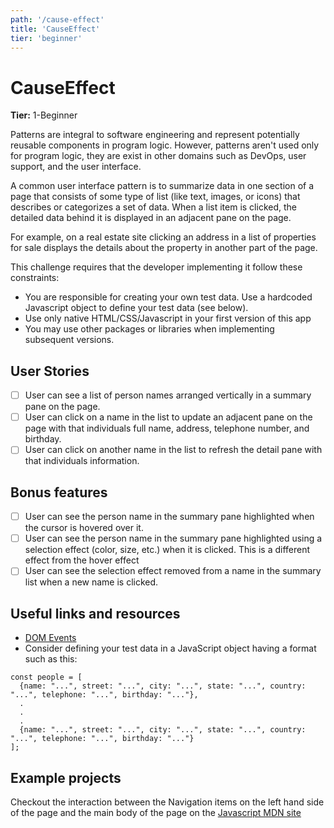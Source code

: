 ```yaml
---
path: '/cause-effect'
title: 'CauseEffect'
tier: 'beginner'
---
```


# CauseEffect

**Tier:** 1-Beginner

Patterns are integral to software engineering and represent potentially
reusable components in program logic. However, patterns aren't used only
for program logic, they are exist in other domains such as DevOps, user
support, and the user interface.

A common user interface pattern is to summarize data in one section of a page
that consists of some type of list (like text, images, or icons) that describes
or categorizes a set of data. When a list item is clicked, the detailed data
behind it is displayed in an adjacent pane on the page.

For example, on a real estate site clicking an address in a list of properties
for sale displays the details about the property in another part of the
page.

This challenge requires that the developer implementing it follow these
constraints:

- You are responsible for creating your own test data. Use a hardcoded
  Javascript object to define your test data (see below).
- Use only native HTML/CSS/Javascript in your first version of this app
- You may use other packages or libraries when implementing subsequent
  versions.

## User Stories

- [ ] User can see a list of person names arranged vertically in a summary
      pane on the page.
- [ ] User can click on a name in the list to update an adjacent pane on the
      page with that individuals full name, address, telephone number, and
      birthday.
- [ ] User can click on another name in the list to refresh the detail pane
      with that individuals information.

## Bonus features

- [ ] User can see the person name in the summary pane highlighted when the
      cursor is hovered over it.
- [ ] User can see the person name in the summary pane highlighted
      using a selection effect (color, size, etc.) when it is clicked. This is a
      different effect from the hover effect
- [ ] User can see the selection effect removed from a name in the summary
      list when a new name is clicked.

## Useful links and resources

- [DOM Events](https://developer.mozilla.org/en-US/docs/Web/API/Event)
- Consider defining your test data in a JavaScript object having a format
  such as this:

```
const people = [
  {name: "...", street: "...", city: "...", state: "...", country: "...", telephone: "...", birthday: "..."},
  .
  .
  .
  {name: "...", street: "...", city: "...", state: "...", country: "...", telephone: "...", birthday: "..."}
];
```

## Example projects

Checkout the interaction between the Navigation items on the left hand side
of the page and the main body of the page on the [Javascript MDN site](https://developer.mozilla.org/en-US/docs/Web/JavaScript)
